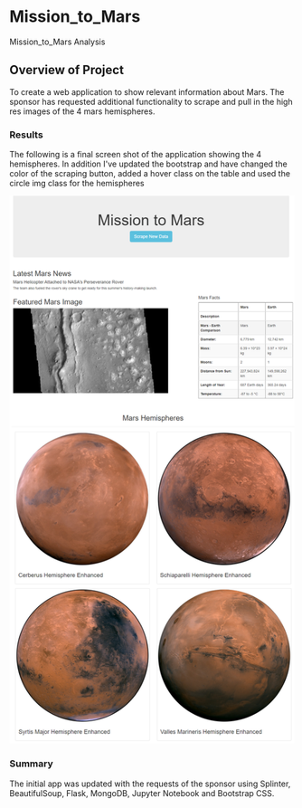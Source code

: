 # Mission_to_Mars
Mission_to_Mars Analysis

 ## Overview of Project
To create a web application to show relevant information about Mars.  The sponsor has requested additional functionality to scrape and pull in the high res images of the 4 mars hemispheres.  

### Results
The following is a final screen shot of the application showing the 4 hemispheres.  In addition I've updated the bootstrap and have changed the color of the scraping button, added a hover class on the table and used the circle img class for the hemispheres 

![AppScreen](https://github.com/john10roberts/Mission-to-Mars/blob/main/Resources/AppScreen.png)

### Summary
The initial app was updated with the requests of the sponsor using Splinter, BeautifulSoup, Flask, MongoDB, Jupyter Notebook and Bootstrap CSS.   